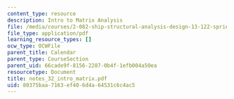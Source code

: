 ```yaml
---
content_type: resource
description: Intro to Matrix Analysis
file: /media/courses/2-082-ship-structural-analysis-design-13-122-spring-2003/80375baa7163ef406d4a64531c6c4ac5_notes_32_intro_matrix.pdf
file_type: application/pdf
learning_resource_types: []
ocw_type: OCWFile
parent_title: Calendar
parent_type: CourseSection
parent_uid: 66cade9f-8156-2287-0b4f-1efb004a50ea
resourcetype: Document
title: notes_32_intro_matrix.pdf
uid: 80375baa-7163-ef40-6d4a-64531c6c4ac5
---
```

